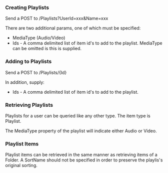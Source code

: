 ### Creating Playlists

Send a POST to /Playlists?UserId=xxx&Name=xxx

There are two additional params, one of which must be specified:

* MediaType (Audio/Video)
* Ids - A comma delimited list of item id's to add to the playlist. MediaType can be omitted is this is supplied.

### Adding to Playlists

Send a POST to /Playlists/{Id}

In addition, supply:

* Ids - A comma delimited list of item id's to add to the playlist.

### Retrieving Playlists

Playlists for a user can be queried like any other type. The item type is Playlist.

The MediaType property of the playlist will indicate either Audio or Video.

### Playlist Items

Playlist items can be retrieved in the same manner as retrieving items of a Folder. A SortName should not be specified in order to preserve the playlis's original sorting.